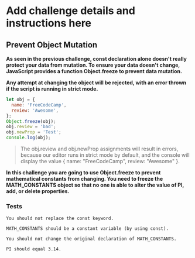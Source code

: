 # Add challenge details and instructions here

## Prevent Object Mutation

**As seen in the previous challenge, const declaration alone doesn't really protect your data from mutation. To ensure your data doesn't change, JavaScript provides a function Object.freeze to prevent data mutation.**

**Any attempt at changing the object will be rejected, with an error thrown if the script is running in strict mode.**

```js
let obj = {
  name: 'FreeCodeCamp',
  review: 'Awesome',
};
Object.freeze(obj);
obj.review = 'bad';
obj.newProp = 'Test';
console.log(obj);
```

> The obj.review and obj.newProp assignments will result in errors, because our editor runs in strict mode by default, and the console will display the value { name: "FreeCodeCamp", review: "Awesome" }.

**In this challenge you are going to use Object.freeze to prevent mathematical constants from changing. You need to freeze the MATH_CONSTANTS object so that no one is able to alter the value of PI, add, or delete properties.**

### Tests

`You should not replace the const keyword.`

`MATH_CONSTANTS should be a constant variable (by using const).`

`You should not change the original declaration of MATH_CONSTANTS.`

`PI should equal 3.14.`
